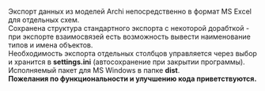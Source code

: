 Экспорт данных из моделей Archi непосредственно в формат MS Excel для отдельных схем.<br>
Сохранена структура стандартного экспорта с некоторой дорабткой - при экспорте взаимосвязей есть возможность вывести наименование типов и имена объектов.<br>
Необходимость экспорта отдельных столбцов управляется через выбор и хранится в <b>settings.ini</b> (автосохранение при закрытии программы).<br>
Исполняемый пакет для MS Windows в папке <b>dist</b>.<br>
<b>Пожелания по функциональности и улучшению кода приветствуются.</b>
